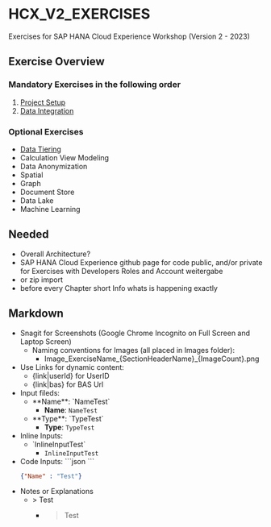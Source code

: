 # HCX_V2_EXERCISES
Exercises for SAP HANA Cloud Experience Workshop (Version 2 - 2023)

## Exercise Overview

### Mandatory Exercises in the following order

1) [Project Setup](ProjectSetup.md)
2) [Data Integration](DataIntegration.md)

### Optional Exercises 

- [Data Tiering](DataTiering.md)
- Calculation View Modeling
- Data Anonymization
- Spatial
- Graph
- Document Store
- Data Lake
- Machine Learning

## Needed
- Overall Architecture?
- SAP HANA Cloud Experience github page for code public, and/or private for Exercises with Developers Roles and Account weitergabe
- or zip import
- before every Chapter short Info whats is happening exactly

## Markdown 
- Snagit for Screenshots (Google Chrome Incognito on Full Screen and Laptop Screen)
  - Naming conventions for Images (all placed in Images folder): 
    - Image_ExerciseName_{SectionHeaderName}_{ImageCount}.png
- Use Links for dynamic content:
  -  {link|userId} for UserID
  -  {link|bas} for BAS Url
- Input fileds:
  - \*\*Name\*\*: \`NameTest\` 
    - **Name**: `NameTest`
  - \*\*Type\*\*: \`TypeTest\`
    - **Type**: `TypeTest`
- Inline Inputs:
  -  \`InlineInputTest\` 
     -  `InlineInputTest`
- Code Inputs:
  \`\`\`json
  \`\`\`
  ```json
  {"Name" : "Test"}
  ```
- Notes or Explanations
  - \> Test
    - > Test

